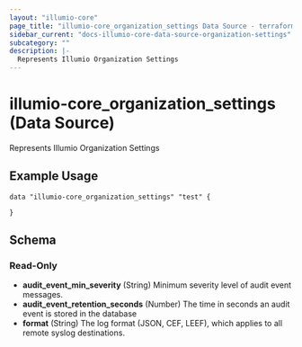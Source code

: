 ```yaml
---
layout: "illumio-core"
page_title: "illumio-core_organization_settings Data Source - terraform-provider-illumio-core"
sidebar_current: "docs-illumio-core-data-source-organization-settings"
subcategory: ""
description: |-
  Represents Illumio Organization Settings
---
```


# illumio-core_organization_settings (Data Source)

Represents Illumio Organization Settings

Example Usage
------------

```hcl
data "illumio-core_organization_settings" "test" {
  
}
```

## Schema

### Read-Only

- **audit_event_min_severity** (String) Minimum severity level of audit event messages.
- **audit_event_retention_seconds** (Number) The time in seconds an audit event is stored in the database
- **format** (String) The log format (JSON, CEF, LEEF), which applies to all remote syslog destinations.


